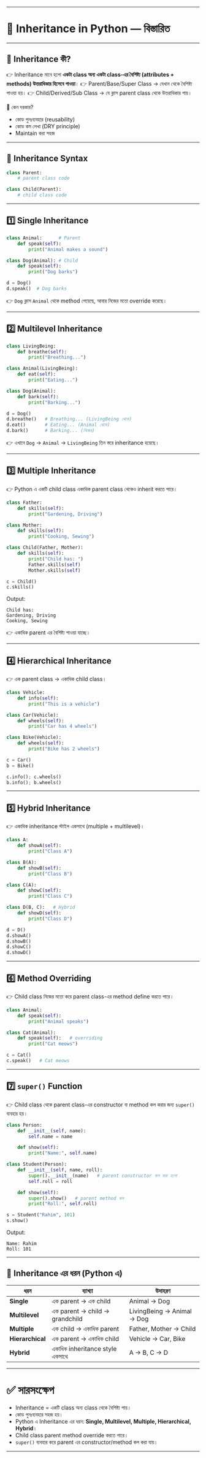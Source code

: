 
---

# 🐍 Inheritance in Python — বিস্তারিত

---

## 🔹 Inheritance কী?

👉 Inheritance মানে হলো **একটা class অন্য একটা class-এর বৈশিষ্ট্য (attributes + methods) উত্তরাধিকার হিসেবে পাওয়া**।
👉 Parent/Base/Super Class → যেখান থেকে বৈশিষ্ট্য পাওয়া হয়।
👉 Child/Derived/Sub Class → যে ক্লাস parent class থেকে উত্তরাধিকার পায়।

📌 কেন দরকার?

* কোড পুনঃব্যবহার (reusability)
* কোড কম লেখা (DRY principle)
* Maintain করা সহজ

---

## 🔹 Inheritance Syntax

```python
class Parent:
    # parent class code

class Child(Parent):
    # child class code
```

---

## 1️⃣ Single Inheritance

```python
class Animal:      # Parent
    def speak(self):
        print("Animal makes a sound")

class Dog(Animal): # Child
    def speak(self):
        print("Dog barks")

d = Dog()
d.speak()  # Dog barks
```

👉 `Dog` ক্লাস `Animal` থেকে method পেয়েছে, আবার নিজের মতো override করেছে।

---

## 2️⃣ Multilevel Inheritance

```python
class LivingBeing:
    def breathe(self):
        print("Breathing...")

class Animal(LivingBeing):
    def eat(self):
        print("Eating...")

class Dog(Animal):
    def bark(self):
        print("Barking...")

d = Dog()
d.breathe()   # Breathing... (LivingBeing থেকে)
d.eat()       # Eating... (Animal থেকে)
d.bark()      # Barking... (নিজের)
```

👉 এখানে `Dog` → `Animal` → `LivingBeing` তিন স্তরে inheritance হয়েছে।

---

## 3️⃣ Multiple Inheritance

👉 Python এ একটি child class একাধিক parent class থেকেও inherit করতে পারে।

```python
class Father:
    def skills(self):
        print("Gardening, Driving")

class Mother:
    def skills(self):
        print("Cooking, Sewing")

class Child(Father, Mother):
    def skills(self):
        print("Child has: ")
        Father.skills(self)
        Mother.skills(self)

c = Child()
c.skills()
```

Output:

```
Child has: 
Gardening, Driving
Cooking, Sewing
```

👉 একাধিক parent এর বৈশিষ্ট্য পাওয়া যাচ্ছে।

---

## 4️⃣ Hierarchical Inheritance

👉 এক parent class → একাধিক child class।

```python
class Vehicle:
    def info(self):
        print("This is a vehicle")

class Car(Vehicle):
    def wheels(self):
        print("Car has 4 wheels")

class Bike(Vehicle):
    def wheels(self):
        print("Bike has 2 wheels")

c = Car()
b = Bike()

c.info(); c.wheels()
b.info(); b.wheels()
```

---

## 5️⃣ Hybrid Inheritance

👉 একাধিক inheritance স্টাইল একসাথে (multiple + multilevel)।

```python
class A:
    def showA(self):
        print("Class A")

class B(A):
    def showB(self):
        print("Class B")

class C(A):
    def showC(self):
        print("Class C")

class D(B, C):   # Hybrid
    def showD(self):
        print("Class D")

d = D()
d.showA()
d.showB()
d.showC()
d.showD()
```

---

## 6️⃣ Method Overriding

👉 Child class নিজের মতো করে parent class-এর method define করতে পারে।

```python
class Animal:
    def speak(self):
        print("Animal speaks")

class Cat(Animal):
    def speak(self):   # overriding
        print("Cat meows")

c = Cat()
c.speak()   # Cat meows
```

---

## 7️⃣ `super()` Function

👉 Child class থেকে parent class-এর constructor বা method কল করার জন্য `super()` ব্যবহার হয়।

```python
class Person:
    def __init__(self, name):
        self.name = name

    def show(self):
        print("Name:", self.name)

class Student(Person):
    def __init__(self, name, roll):
        super().__init__(name)   # parent constructor কল করা হলো
        self.roll = roll

    def show(self):
        super().show()   # parent method কল
        print("Roll:", self.roll)

s = Student("Rahim", 101)
s.show()
```

Output:

```
Name: Rahim
Roll: 101
```

---

## 🔹 Inheritance এর ধরন (Python এ)

| ধরন              | ব্যাখ্যা                        | উদাহরণ                     |
| ---------------- | ------------------------------- | -------------------------- |
| **Single**       | এক parent → এক child            | Animal → Dog               |
| **Multilevel**   | এক parent → child → grandchild  | LivingBeing → Animal → Dog |
| **Multiple**     | এক child → একাধিক parent        | Father, Mother → Child     |
| **Hierarchical** | এক parent → একাধিক child        | Vehicle → Car, Bike        |
| **Hybrid**       | একাধিক inheritance style একসাথে | A → B, C → D               |

---

# ✅ সারসংক্ষেপ

* Inheritance = একটি class অন্য class থেকে বৈশিষ্ট্য পায়।
* কোড পুনঃব্যবহার সহজ হয়।
* Python এ Inheritance এর ধরন: **Single, Multilevel, Multiple, Hierarchical, Hybrid**।
* Child class parent method override করতে পারে।
* `super()` ব্যবহার করে parent এর constructor/method কল করা যায়।

---


